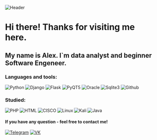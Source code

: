 ![Header](https://github.com/leucochloris/leucochloris/blob/main/assets/code.gif)

# Hi there! Thanks for visiting me here.
## My name is Alex. I\`m data analyst and beginner Software Engeneer.
### Languages and tools: 
![Python](https://img.shields.io/badge/-Python-brightgreen?style=plastic&logo=Python) 
![Django](https://img.shields.io/badge/-Django-green?style=plastic&logo=Django)
![Flask](https://img.shields.io/badge/-Flask-orange?style=plastic&logo=Flask) 
![PyQT5](https://img.shields.io/badge/-PyQT5-yellowgreen?style=plastic&logo=Python) 
![Oracle](https://img.shields.io/badge/-Oracle-yellow?style=plastic&logo=Oracle) 
![Sqlite3](https://img.shields.io/badge/-Sqlite3-red?style=plastic&logo=Oracle)
![Github](https://img.shields.io/badge/-Github-lightgrey?style=plastic&logo=Github)
### Studied:
![PHP](https://img.shields.io/badge/-PHP-success?style=plastic&logo=PHP)
![HTML](https://img.shields.io/badge/-HTML5-important?style=plastic&logo=HTML5)
![CISCO](https://img.shields.io/badge/-CISCO-black?style=plastic&logo=CISCO)
![Linux](https://img.shields.io/badge/-Linux-critical?style=plastic&logo=linux)
![Kali](https://img.shields.io/badge/-Kali-critical?style=plastic&logo=linux)
![Java](https://img.shields.io/badge/-Java-blueviolet?style=plastic&logo=Java)

#### If you have any question - feel free to contact me! 
[![Telegram](https://img.shields.io/badge/-Telegram-black?style=plastic&logo=Telegram)](https://t.me/leucochloris)
[![VK](https://img.shields.io/badge/-VK-black?style=plastic&logo=VK)](https://vk.com/funnymanalex)
